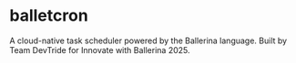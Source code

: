 # balletcron
A cloud-native task scheduler powered by the Ballerina language. Built by Team DevTride for Innovate with Ballerina 2025.
